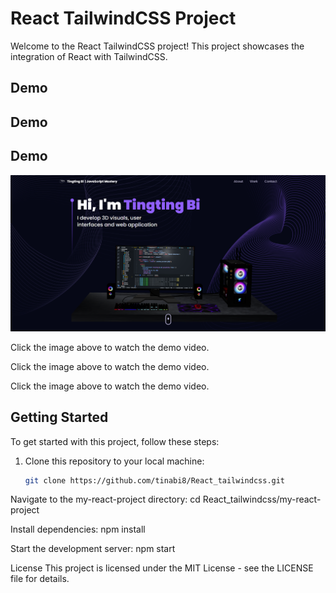 # React TailwindCSS Project

Welcome to the React TailwindCSS project! This project showcases the integration of React with TailwindCSS.

## Demo

## Demo

## Demo

[![React TailwindCSS Demo](https://github.com/tinabi8/React_tailwindcss/raw/main/my-react-project/React_tailwindcss.png)](https://example.com/path/to/your/video.mp4)

Click the image above to watch the demo video.


Click the image above to watch the demo video.


Click the image above to watch the demo video.

## Getting Started

To get started with this project, follow these steps:

1. Clone this repository to your local machine:

   ```bash
   git clone https://github.com/tinabi8/React_tailwindcss.git
   
 Navigate to the my-react-project directory: cd React_tailwindcss/my-react-project
 
 Install dependencies: npm install
 
 Start the development server: npm start
 
License
This project is licensed under the MIT License - see the LICENSE file for details.


 
  
